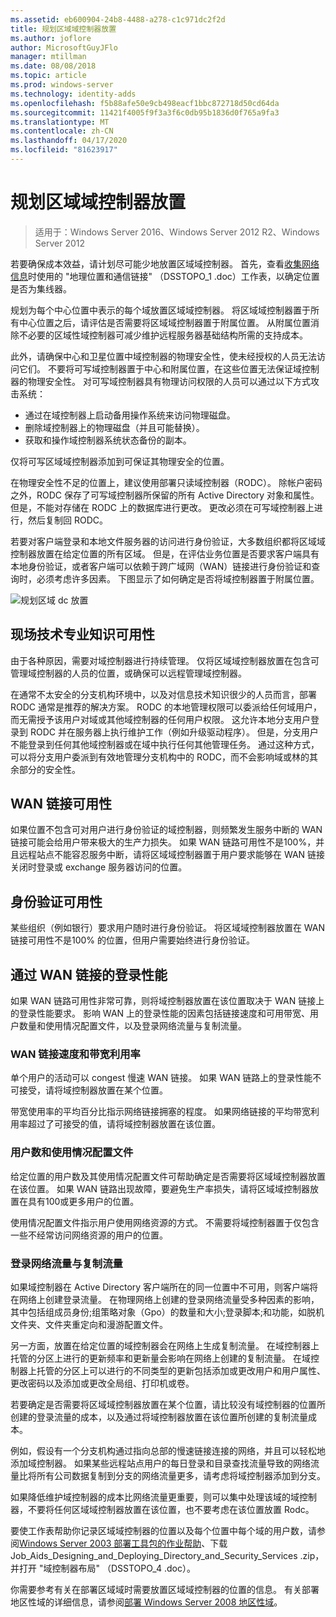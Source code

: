 ```yaml
---
ms.assetid: eb600904-24b8-4488-a278-c1c971dc2f2d
title: 规划区域域控制器放置
ms.author: joflore
author: MicrosoftGuyJFlo
manager: mtillman
ms.date: 08/08/2018
ms.topic: article
ms.prod: windows-server
ms.technology: identity-adds
ms.openlocfilehash: f5b88afe50e9cb498eacf1bbc872718d50cd64da
ms.sourcegitcommit: 11421f4005f9f3a3f6c0db95b1836d0f765a9fa3
ms.translationtype: MT
ms.contentlocale: zh-CN
ms.lasthandoff: 04/17/2020
ms.locfileid: "81623917"
---
```

# <a name="planning-regional-domain-controller-placement"></a>规划区域域控制器放置

> 适用于：Windows Server 2016、Windows Server 2012 R2、Windows Server 2012

若要确保成本效益，请计划尽可能少地放置区域域控制器。 首先，查看[收集网络信息](../../ad-ds/plan/Collecting-Network-Information.md)时使用的 "地理位置和通信链接" （DSSTOPO_1 .doc）工作表，以确定位置是否为集线器。

规划为每个中心位置中表示的每个域放置区域域控制器。 将区域域控制器置于所有中心位置之后，请评估是否需要将区域域控制器置于附属位置。 从附属位置消除不必要的区域性域控制器可减少维护远程服务器基础结构所需的支持成本。

此外，请确保中心和卫星位置中域控制器的物理安全性，使未经授权的人员无法访问它们。 不要将可写域控制器置于中心和附属位置，在这些位置无法保证域控制器的物理安全性。 对可写域控制器具有物理访问权限的人员可以通过以下方式攻击系统：

- 通过在域控制器上启动备用操作系统来访问物理磁盘。
- 删除域控制器上的物理磁盘（并且可能替换）。
- 获取和操作域控制器系统状态备份的副本。

仅将可写区域域控制器添加到可保证其物理安全的位置。

在物理安全性不足的位置上，建议使用部署只读域控制器（RODC）。 除帐户密码之外，RODC 保存了可写域控制器所保留的所有 Active Directory 对象和属性。 但是，不能对存储在 RODC 上的数据库进行更改。 更改必须在可写域控制器上进行，然后复制回 RODC。

若要对客户端登录和本地文件服务器的访问进行身份验证，大多数组织都将区域域控制器放置在给定位置的所有区域。 但是，在评估业务位置是否要求客户端具有本地身份验证，或者客户端可以依赖于跨广域网（WAN）链接进行身份验证和查询时，必须考虑许多因素。 下图显示了如何确定是否将域控制器置于附属位置。

![规划区域 dc 放置](media/Planning-Regional-Domain-Controller-Placement/49892c8c-2c99-4aab-92ba-808dbc8048e2.gif)

## <a name="onsite-technical-expertise-availability"></a>现场技术专业知识可用性

由于各种原因，需要对域控制器进行持续管理。 仅将区域域控制器放置在包含可管理域控制器的人员的位置，或确保可以远程管理域控制器。

在通常不太安全的分支机构环境中，以及对信息技术知识很少的人员而言，部署 RODC 通常是推荐的解决方案。 RODC 的本地管理权限可以委派给任何域用户，而无需授予该用户对域或其他域控制器的任何用户权限。 这允许本地分支用户登录到 RODC 并在服务器上执行维护工作（例如升级驱动程序）。 但是，分支用户不能登录到任何其他域控制器或在域中执行任何其他管理任务。 通过这种方式，可以将分支用户委派到有效地管理分支机构中的 RODC，而不会影响域或林的其余部分的安全性。

## <a name="wan-link-availability"></a>WAN 链接可用性

如果位置不包含可对用户进行身份验证的域控制器，则频繁发生服务中断的 WAN 链接可能会给用户带来极大的生产力损失。 如果 WAN 链路可用性不是100%，并且远程站点不能容忍服务中断，请将区域域控制器置于用户要求能够在 WAN 链接关闭时登录或 exchange 服务器访问的位置。

## <a name="authentication-availability"></a>身份验证可用性

某些组织（例如银行）要求用户随时进行身份验证。 将区域域控制器放置在 WAN 链接可用性不是100% 的位置，但用户需要始终进行身份验证。

## <a name="logon-performance-over-wan-links"></a>通过 WAN 链接的登录性能

如果 WAN 链路可用性非常可靠，则将域控制器放置在该位置取决于 WAN 链接上的登录性能要求。 影响 WAN 上的登录性能的因素包括链接速度和可用带宽、用户数量和使用情况配置文件，以及登录网络流量与复制流量。

### <a name="wan-link-speed-and-bandwidth-utilization"></a>WAN 链接速度和带宽利用率

单个用户的活动可以 congest 慢速 WAN 链接。 如果 WAN 链路上的登录性能不可接受，请将域控制器放置在某个位置。

带宽使用率的平均百分比指示网络链接拥塞的程度。 如果网络链接的平均带宽利用率超过了可接受的值，请将域控制器放置在该位置。

### <a name="number-of-users-and-usage-profiles"></a>用户数和使用情况配置文件

给定位置的用户数及其使用情况配置文件可帮助确定是否需要将区域域控制器放置在该位置。 如果 WAN 链路出现故障，要避免生产率损失，请将区域域控制器放置在具有100或更多用户的位置。

使用情况配置文件指示用户使用网络资源的方式。 不需要将域控制器置于仅包含一些不经常访问网络资源的用户的位置。

### <a name="logon-network-traffic-vs-replication-traffic"></a>登录网络流量与复制流量

如果域控制器在 Active Directory 客户端所在的同一位置中不可用，则客户端将在网络上创建登录流量。 在物理网络上创建的登录网络流量受多种因素的影响，其中包括组成员身份;组策略对象（Gpo）的数量和大小;登录脚本;和功能，如脱机文件夹、文件夹重定向和漫游配置文件。

另一方面，放置在给定位置的域控制器会在网络上生成复制流量。 在域控制器上托管的分区上进行的更新频率和更新量会影响在网络上创建的复制流量。 在域控制器上托管的分区上可以进行的不同类型的更新包括添加或更改用户和用户属性、更改密码以及添加或更改全局组、打印机或卷。

若要确定是否需要将区域域控制器放置在某个位置，请比较没有域控制器的位置所创建的登录流量的成本，以及通过将域控制器放置在该位置所创建的复制流量成本。

例如，假设有一个分支机构通过指向总部的慢速链接连接的网络，并且可以轻松地添加域控制器。 如果某些远程站点用户的每日登录和目录查找流量导致的网络流量比将所有公司数据复制到分支的网络流量更多，请考虑将域控制器添加到分支。

如果降低维护域控制器的成本比网络流量更重要，则可以集中处理该域的域控制器，不要将任何区域域控制器放置在该位置，也不要考虑在该位置放置 Rodc。

要使工作表帮助你记录区域域控制器的位置以及每个位置中每个域的用户数，请参阅[Windows Server 2003 部署工具包的作业帮助](https://microsoft.com/download/details.aspx?id=9608)、下载 Job_Aids_Designing_and_Deploying_Directory_and_Security_Services .zip，并打开 "域控制器布局" （DSSTOPO_4 .doc）。

你需要参考有关在部署区域域时需要放置区域域控制器的位置的信息。 有关部署地区性域的详细信息，请参阅[部署 Windows Server 2008 地区性域](https://technet.microsoft.com/library/cc755118.aspx)。
